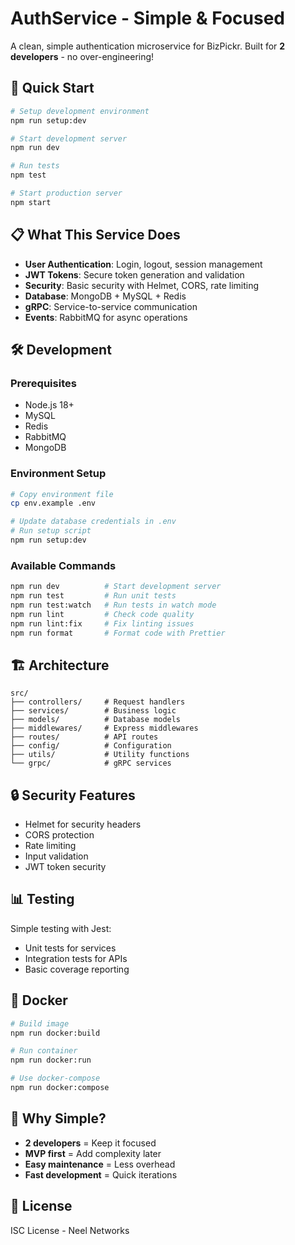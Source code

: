 # AuthService - Simple & Focused

A clean, simple authentication microservice for BizPickr. Built for **2 developers** - no over-engineering!

## 🚀 Quick Start

```bash
# Setup development environment
npm run setup:dev

# Start development server
npm run dev

# Run tests
npm test

# Start production server
npm start
```

## 📋 What This Service Does

- **User Authentication**: Login, logout, session management
- **JWT Tokens**: Secure token generation and validation
- **Security**: Basic security with Helmet, CORS, rate limiting
- **Database**: MongoDB + MySQL + Redis
- **gRPC**: Service-to-service communication
- **Events**: RabbitMQ for async operations

## 🛠️ Development

### Prerequisites
- Node.js 18+
- MySQL
- Redis
- RabbitMQ
- MongoDB

### Environment Setup
```bash
# Copy environment file
cp env.example .env

# Update database credentials in .env
# Run setup script
npm run setup:dev
```

### Available Commands
```bash
npm run dev          # Start development server
npm run test         # Run unit tests
npm run test:watch   # Run tests in watch mode
npm run lint         # Check code quality
npm run lint:fix     # Fix linting issues
npm run format       # Format code with Prettier
```

## 🏗️ Architecture

```
src/
├── controllers/     # Request handlers
├── services/        # Business logic
├── models/          # Database models
├── middlewares/     # Express middlewares
├── routes/          # API routes
├── config/          # Configuration
├── utils/           # Utility functions
└── grpc/            # gRPC services
```

## 🔒 Security Features

- Helmet for security headers
- CORS protection
- Rate limiting
- Input validation
- JWT token security

## 📊 Testing

Simple testing with Jest:
- Unit tests for services
- Integration tests for APIs
- Basic coverage reporting

## 🐳 Docker

```bash
# Build image
npm run docker:build

# Run container
npm run docker:run

# Use docker-compose
npm run docker:compose
```

## 🌟 Why Simple?

- **2 developers** = Keep it focused
- **MVP first** = Add complexity later
- **Easy maintenance** = Less overhead
- **Fast development** = Quick iterations

## 📝 License

ISC License - Neel Networks
